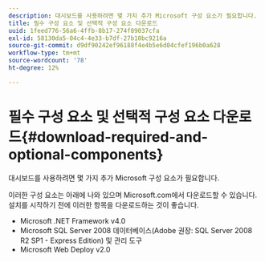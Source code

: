```yaml
---
description: 대시보드를 사용하려면 몇 가지 추가 Microsoft 구성 요소가 필요합니다.
title: 필수 구성 요소 및 선택적 구성 요소 다운로드
uuid: 1feed776-56a6-4ffb-8b17-274f89037cfa
exl-id: 58130da5-04c4-4e33-b7df-27b10bc9216a
source-git-commit: d9df90242ef96188f4e4b5e6d04cfef196b0a628
workflow-type: tm+mt
source-wordcount: '78'
ht-degree: 12%

---
```


# 필수 구성 요소 및 선택적 구성 요소 다운로드{#download-required-and-optional-components}

대시보드를 사용하려면 몇 가지 추가 Microsoft 구성 요소가 필요합니다.

이러한 구성 요소는 아래에 나와 있으며 Microsoft.com에서 다운로드할 수 있습니다. 설치를 시작하기 전에 이러한 항목을 다운로드하는 것이 좋습니다.

* Microsoft .NET Framework v4.0
* Microsoft SQL Server 2008 데이터베이스(Adobe 권장: SQL Server 2008 R2 SP1 - Express Edition) 및 관리 도구
* Microsoft Web Deploy v2.0
